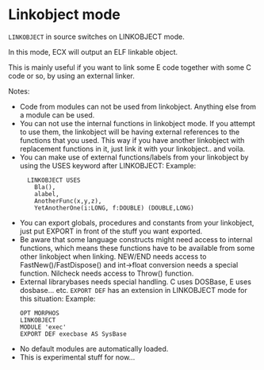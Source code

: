 # Linkobject mode
`LINKOBJECT` in source switches on LINKOBJECT mode.

In this mode, ECX will output an ELF linkable object.

This is mainly useful if you want to link some E code together with some C 
code or so, by using an external linker.

Notes:
- Code from modules can not be used from linkobject. Anything else from a 
  module can be used.
- You can not use the internal functions in linkobject mode. If you attempt to 
  use them, the linkobject will be having external references to the functions 
  that you used. This way if you have another linkobject with replacement 
  functions in it, just link it with your linkobject..  and voila.
- You can make use of external functions/labels from your linkobject by using 
  the USES keyword after LINKOBJECT:
  Example:
  ```
    LINKOBJECT USES
      Bla(),
      alabel,
      AnotherFunc(x,y,z),
      YetAnotherOne(i:LONG, f:DOUBLE) (DOUBLE,LONG)
  ```
- You can export globals, procedures and constants from your linkobject, just 
  put EXPORT in front of the stuff you want exported.
- Be aware that some language constructs might need access to internal 
  functions, which means these functions have to be available from some other
  linkobject when linking. NEW/END needs access to FastNew()/FastDispose() and 
  int->float conversion needs a special function. Nilcheck needs access to 
  Throw() function.
- External librarybases needs special handling. C uses DOSBase, E uses 
  dosbase... etc.
  `EXPORT DEF` has an extension in LINKOBJECT mode for this situation:
  Example:
  ```
  OPT MORPHOS
  LINKOBJECT
  MODULE 'exec'
  EXPORT DEF execbase AS SysBase
  ```
- No default modules are automatically loaded.
- This is experimental stuff for now...